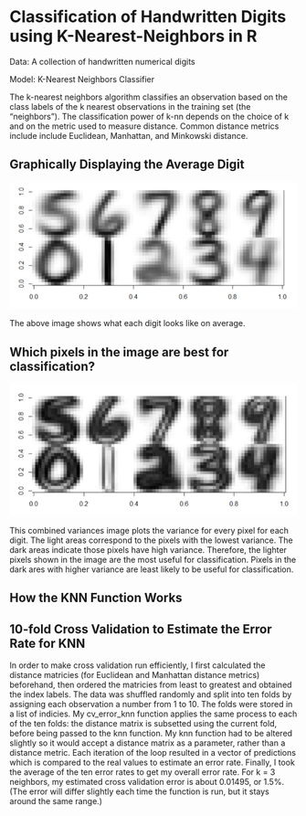 # Classification of Handwritten Digits using K-Nearest-Neighbors in R

Data: A collection of handwritten numerical digits 

Model: K-Nearest Neighbors Classifier

The k-nearest neighbors algorithm classifies an observation based on the class labels of the k nearest observations in the training set (the “neighbors”). The classification power of k-nn depends on the choice of k and on the metric used to measure distance. Common
distance metrics include include Euclidean, Manhattan, and Minkowski distance.

## Graphically Displaying the Average Digit

![alt text](https://github.com/EricaXia/knn_digits/blob/master/images/knn1.PNG "Average Digit")

The above image shows what each digit looks like on average.

## Which pixels in the image are best for classification?

![alt text](https://github.com/EricaXia/knn_digits/blob/master/images/knn2.PNG "Average Digit")

This combined variances image plots the variance for every pixel for each digit. The light areas correspond to the pixels with the lowest variance. The dark areas indicate those pixels have high variance. Therefore, the lighter pixels shown in the image are the most
useful for classification. Pixels in the dark ares with higher variance are least likely to be useful for classification.

## How the KNN Function Works

## 10-fold Cross Validation to Estimate the Error Rate for KNN

In order to make cross validation run efficiently, I first calculated the distance matricies (for Euclidean and Manhattan distance metrics) beforehand, then ordered the matricies from least to greatest and obtained the index labels. The data was shuffled
randomly and split into ten folds by assigning each observation a number from 1 to 10. The folds were stored in a list of indicies.
My cv_error_knn function applies the same process to each of the ten folds: the distance matrix is subsetted using the current fold, before being passed to the knn function. My knn function had to be altered slightly so it would accept a distance matrix as a
parameter, rather than a distance metric. Each iteration of the loop resulted in a vector of predictions which is compared to the real values to estimate an error rate. Finally, I took the average of the ten error rates to get my overall error rate. For k = 3 neighbors, my
estimated cross validation error is about 0.01495, or 1.5%. (The error will differ slightly each time the function is run, but it stays around the same range.)
